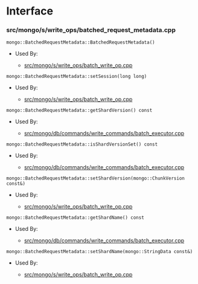 
# Interface

### src/mongo/s/write\_ops/batched\_request\_metadata.cpp

<div></div>

    mongo::BatchedRequestMetadata::BatchedRequestMetadata()

- Used By:

    - [src/mongo/s/write\_ops/batch\_write\_op.cpp](../../../wire\_protocol\_write\_commands)

<div></div>

    mongo::BatchedRequestMetadata::setSession(long long)

- Used By:

    - [src/mongo/s/write\_ops/batch\_write\_op.cpp](../../../wire\_protocol\_write\_commands)

<div></div>

    mongo::BatchedRequestMetadata::getShardVersion() const

- Used By:

    - [src/mongo/db/commands/write\_commands/batch\_executor.cpp](../../../wire\_protocol\_write\_commands)

<div></div>

    mongo::BatchedRequestMetadata::isShardVersionSet() const

- Used By:

    - [src/mongo/db/commands/write\_commands/batch\_executor.cpp](../../../wire\_protocol\_write\_commands)

<div></div>

    mongo::BatchedRequestMetadata::setShardVersion(mongo::ChunkVersion const&)

- Used By:

    - [src/mongo/s/write\_ops/batch\_write\_op.cpp](../../../wire\_protocol\_write\_commands)

<div></div>

    mongo::BatchedRequestMetadata::getShardName() const

- Used By:

    - [src/mongo/db/commands/write\_commands/batch\_executor.cpp](../../../wire\_protocol\_write\_commands)

<div></div>

    mongo::BatchedRequestMetadata::setShardName(mongo::StringData const&)

- Used By:

    - [src/mongo/s/write\_ops/batch\_write\_op.cpp](../../../wire\_protocol\_write\_commands)
